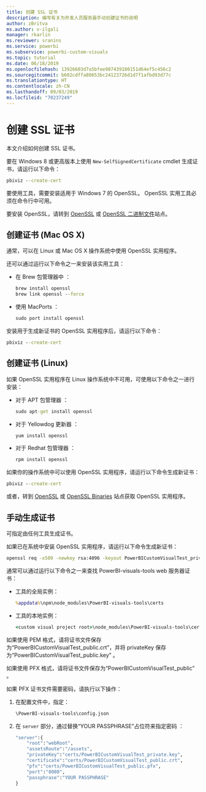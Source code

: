 ```yaml
---
title: 创建 SSL 证书
description: 编写有关为开发人员服务器手动创建证书的说明
author: zBritva
ms.author: v-ilgali
manager: rkarlin
ms.reviewer: sranins
ms.service: powerbi
ms.subservice: powerbi-custom-visuals
ms.topic: tutorial
ms.date: 06/18/2019
ms.openlocfilehash: 13926603d7a5bfee987439180151d64ef5c456c2
ms.sourcegitcommit: b602cdffa80653bc24123726d1d7f1afbd93d77c
ms.translationtype: HT
ms.contentlocale: zh-CN
ms.lasthandoff: 09/03/2019
ms.locfileid: "70237249"
---
```

# <a name="create-an-ssl-certificate"></a>创建 SSL 证书

本文介绍如何创建 SSL 证书。

要在 Windows 8 或更高版本上使用 `New-SelfSignedCertificate` cmdlet 生成证书，请运行以下命令：

```cmd
pbiviz --create-cert
```

要使用工具，需要安装适用于 Windows 7 的 OpenSSL。 OpenSSL 实用工具必须在命令行中可用。

要安装 OpenSSL，请转到 [OpenSSL](https://www.openssl.org) 或 [OpenSSL 二进制文件](https://wiki.openssl.org/index.php/Binaries)站点。



## <a name="create-a-certificate-mac-os-x"></a>创建证书 (Mac OS X)

通常，可以在 Linux 或 Mac OS X 操作系统中使用 OpenSSL 实用程序。

还可以通过运行以下命令之一来安装该实用工具：
* 在 Brew 包管理器中  ：

    ```cmd
    brew install openssl
    brew link openssl --force
    ```

* 使用 MacPorts  ：

    ```cmd
    sudo port install openssl
    ```

安装用于生成新证书的 OpenSSL 实用程序后，请运行以下命令：

```cmd
pbiviz --create-cert
```

## <a name="create-a-certificate-linux"></a>创建证书 (Linux)

如果 OpenSSL 实用程序在 Linux 操作系统中不可用，可使用以下命令之一进行安装：

* 对于 APT 包管理器  ：

    ```cmd
    sudo apt-get install openssl
    ```

* 对于 Yellowdog 更新器  ：

    ```cmd
    yum install openssl
    ```

* 对于 Redhat 包管理器  ：

    ```cmd
    rpm install openssl
    ```

如果你的操作系统中可以使用 OpenSSL 实用程序，请运行以下命令生成新证书：

```cmd
pbiviz --create-cert
```

或者，转到 [OpenSSL](https://www.openssl.org) 或 [OpenSSL Binaries](https://wiki.openssl.org/index.php/Binaries) 站点获取 OpenSSL 实用程序。

## <a name="generate-the-certificate-manually"></a>手动生成证书

可指定由任何工具生成证书。

如果已在系统中安装 OpenSSL 实用程序，请运行以下命令生成新证书：

```cmd
openssl req -x509 -newkey rsa:4096 -keyout PowerBICustomVisualTest_private.key -out PowerBICustomVisualTest_public.crt -days 365
```

通常可以通过运行以下命令之一来查找 PowerBI-visuals-tools web 服务器证书：

* 工具的全局实例：

    ```cmd
    %appdata%\npm\node_modules\PowerBI-visuals-tools\certs
    ```

* 工具的本地实例：

    ```cmd
    <custom visual project root>\node_modules\PowerBI-visuals-tools\certs
    ```

如果使用 PEM 格式，请将证书文件保存为“PowerBICustomVisualTest_public.crt”，并将 privateKey 保存为“PowerBICustomVisualTest_public.key”   。

如果使用 PFX 格式，请将证书文件保存为“PowerBICustomVisualTest_public”  。

如果 PFX 证书文件需要密码，请执行以下操作：
1. 在配置文件中，指定：

    ```cmd
    \PowerBI-visuals-tools\config.json
    ```

1. 在 `server` 部分，通过替换“YOUR PASSPHRASE”占位符来指定密码  ：

    ```cmd
    "server":{
        "root":"webRoot",
        "assetsRoute":"/assets",
        "privateKey":"certs/PowerBICustomVisualTest_private.key",
        "certificate":"certs/PowerBICustomVisualTest_public.crt",
        "pfx":"certs/PowerBICustomVisualTest_public.pfx",
        "port":"8080",
        "passphrase":"YOUR PASSPHRASE"
    }
    ```
